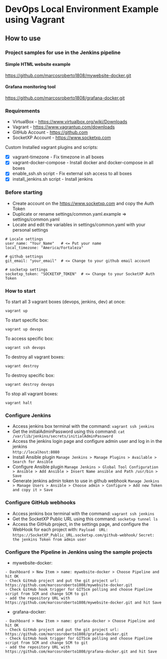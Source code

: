 # DevOps Local Environment Example using Vagrant
## How to use

### Project samples for use in the Jenkins pipeline

#### Simple HTML website example
https://github.com/marcosroberto1808/mywebsite-docker.git

#### Grafana monitoring tool
https://github.com/marcosroberto1808/grafana-docker.git

### Requirements
* VirtualBox - https://www.virtualbox.org/wiki/Downloads
* Vagrant - https://www.vagrantup.com/downloads
* GitHub Account - https://github.com
* SocketXP Account - https://www.socketxp.com

Custom Installed vagrant plugins and scripts:
 - [x] vagrant-timezone - Fix timezone in all boxes
 - [x] vagrant-docker-compose - Install docker and docker-compose in all boxes
 - [x] enable_ssh.sh script - Fix external ssh access to all boxes
 - [x] install_jenkins.sh script - Install jenkins

### Before starting
* Create account on the https://www.socketxp.com and copy the Auth Token
* Duplicate or rename settings/common.yaml.example => settings/common.yaml
* Locate and edit the variables in settings/common.yaml with your personal settings
```
# Locale settings
user_name: "Your_Name"   # <= Put your name
local_timezone: "America/Fortaleza"

# github settings
git_email: "your_email"  # <= Change to your github email account

# socketxp settings
socketxp_token: "SOCKETXP_TOKEN"  # <= Change to your SocketXP Auth Token
```
### How to start

To start all 3 vagrant boxes (devops, jenkins, dev) at once:

`vagrant up`

To start specific box:

`vagrant up devops`

To access specific box:

`vagrant ssh devops`

To destroy all vagrant boxes:

`vagrant destroy`

To destroy specific box:

`vagrant destroy devops`

To stop all vagrant boxes:

`vagrant halt`

### Configure Jenkins
* Access jenkins box terminal with the command:
`vagrant ssh jenkins`
* Get the initialAdminPassword using this command:
`cat /var/lib/jenkins/secrets/initialAdminPassword`
* Access the jenkins login page and configure admin user and log in in the jenkins  
`http://localhost:8080`
* Install Ansible plugin 
`Manage Jenkins > Manage Plugins > Available > Search for Ansible`
* Configure Ansible plugin
`Manage Jenkins > Global Tool Configuration > Ansible > Add Ansible > Insert Name ansible and Path /usr/bin > Save`
* Generate jenkins admin token to use in github webhook
`Manage Jenkins > Manage Users > Ansible > Choose admin > Configure > Add new Token and copy it > Save`
### Configure GitHub webhooks
* Access jenkins box terminal with the command:
`vagrant ssh jenkins`
* Get the SocketXP Public URL using this command:
`socketxp tunnel ls`
* Access the GitHub project, in the settings page, and configure the WebHook for each project with:
`Payload  URL: https://SocketXP_Public_URL.socketxp.com/github-webhook/`
`Secret: the jenkins Token from admin user`
  
### Configure the Pipeline in Jenkins using the sample projects
* mywebsite-docker:
```
- Dashboard > New Item > name: mywebsite-docker > Choose Pipeline and hit OK
- Check GitHub project and put the git project url: https://github.com/marcosroberto1808/mywebsite-docker.git
- Check GitHub hook trigger for GITScm polling and choose Pipeline script from SCM and change SCM to git
- add the repository URL with https://github.com/marcosroberto1808/mywebsite-docker.git and hit Save
```
* grafana-docker:
```
- Dashboard > New Item > name: grafana-docker > Choose Pipeline and hit OK
- Check GitHub project and put the git project url: https://github.com/marcosroberto1808/grafana-docker.git
- Check GitHub hook trigger for GITScm polling and choose Pipeline script from SCM and change SCM to git
- add the repository URL with https://github.com/marcosroberto1808/grafana-docker.git and hit Save
```
